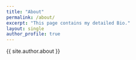 ```yaml
---
title: "About"
permalink: /about/
excerpt: "This page contains my detailed Bio."
layout: single
author_profile: true
---
```


{{ site.author.about }}